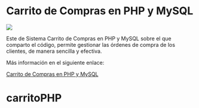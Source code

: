 # Carrito de Compras en PHP y MySQL

<img src="https://i0.wp.com/www.configuroweb.com/wp-content/uploads/2022/06/Carrito-de-Compras-en-PHP-y-MySQL.png?resize=800%2C500&ssl=1">

Este de Sistema Carrito de Compras en PHP y MySQL sobre el que comparto el código, permite gestionar las órdenes de compra de los clientes, de manera sencilla y efectiva.

Más información en el siguiente enlace:

<a href="https://www.configuroweb.com/carrito-de-compras-en-php-y-mysql/">Carrito de Compras en PHP y MySQL</a>
# carritoPHP
